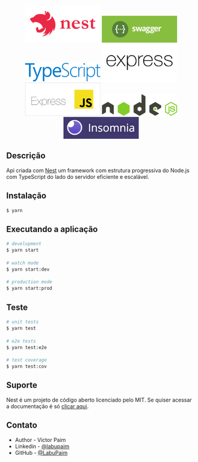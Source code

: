 

[circleci-image]: https://img.shields.io/circleci/build/github/nestjs/nest/master?token=abc123def456
[circleci-url]: https://circleci.com/gh/nestjs/nest

<p align="center">
  <a href="https://docs.nestjs.com/" target="blank"><img src="public\img\nestjs_logo_icon_169927.png" width="200" alt="Nest Logo" /></a>
  <a href="https://swagger.io/" target="blank"><img src="public\img\1_aKVg84SP5oPV9fwOnbl6yQ.png" width="200" alt="Swagger Logo" /></a>
  <a href="https://www.typescriptlang.org/" target="blank"><img src="public\img\371585.svg" width="200" alt="TypeScript Logo" /></a>
  <a href="http://expressjs.com/pt-br/" target="blank"><img src="public\img\expressjs_logo_icon_169186.png" width="200" alt="ExpressJS Logo" /></a>
  <a href="http://expressjs.com/pt-br/" target="blank"><img src="public\img\express_logo2.png" width="200" alt="ExpressJS2 Logo" /></a>
  <a href="https://nodejs.org/en/" target="blank"><img src="public\img\nodejs.svg" width="200" alt="NodeJs Logo" /></a>
  <a href="https://insomnia.rest/" target="blank"><img src="public\img\insomnia2-1.png" width="200" alt="Insomnia Logo" /></a>

</p>    

## Descrição

Api criada com [Nest](https://github.com/nestjs/nest) um framework com estrutura progressiva do Node.js com TypeScript do lado do servidor eficiente e escalável.

## Instalação

```bash
$ yarn
```

## Executando a aplicação

```bash
# development
$ yarn start

# watch mode
$ yarn start:dev

# production mode
$ yarn start:prod
```

## Teste

```bash
# unit tests
$ yarn test

# e2e tests
$ yarn test:e2e

# test coverage
$ yarn test:cov
```

## Suporte

Nest é um projeto de código aberto licenciado pelo MIT. Se quiser acessar a documentação é só  [clicar aqui](https://docs.nestjs.com/).

## Contato

- Author - Victor Paim
- Linkedin - [@labupaim](https://www.linkedin.com/in/labupaim/)
- GitHub - [@LabuPaim](https://github.com/LabuPaim)
